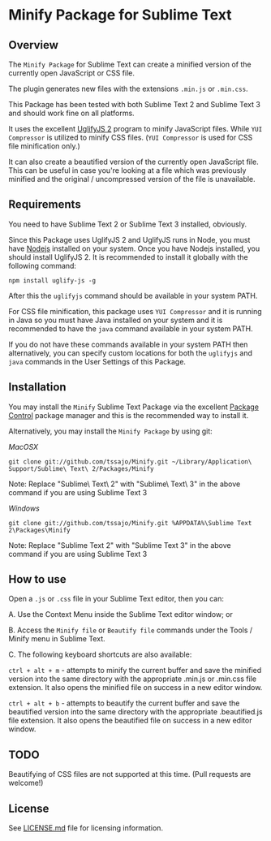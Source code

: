 Minify Package for Sublime Text
===============================

Overview
--------
The `Minify Package` for Sublime Text can create a minified version of the currently open JavaScript or CSS file.

The plugin generates new files with the extensions `.min.js` or `.min.css`.

This Package has been tested with both Sublime Text 2 and Sublime Text 3 and should work fine on all platforms.

It uses the excellent [UglifyJS 2](https://github.com/mishoo/UglifyJS2) program to minify JavaScript files.
While `YUI Compressor` is utilized to minify CSS files. (`YUI Compressor` is used for CSS file minification only.)

It can also create a beautified version of the currently open JavaScript file. This can be useful in case you're
looking at a file which was previously minified and the original / uncompressed version of the file is unavailable.

Requirements
------------
You need to have Sublime Text 2 or Sublime Text 3 installed, obviously.

Since this Package uses UglifyJS 2 and UglifyJS runs in Node, you must have [Nodejs](http://nodejs.org/) installed on your system.
Once you have Nodejs installed, you should install UglifyJS 2. It is recommended to install it globally with the following command:

`npm install uglify-js -g`

After this the `uglifyjs` command should be available in your system PATH.

For CSS file minification, this package uses `YUI Compressor` and it is running in Java so you must have Java installed on your system
and it is recommended to have the `java` command available in your system PATH.

If you do not have these commands available in your system PATH then alternatively, you can specify custom locations for both
the `uglifyjs` and `java` commands in the User Settings of this Package.

Installation
------------
You may install the `Minify` Sublime Text Package via the excellent [Package Control](https://sublime.wbond.net/) package manager
and this is the recommended way to install it.

Alternatively, you may install the `Minify Package` by using git:

*MacOSX*

    git clone git://github.com/tssajo/Minify.git ~/Library/Application\ Support/Sublime\ Text\ 2/Packages/Minify

Note: Replace "Sublime\ Text\ 2" with "Sublime\ Text\ 3" in the above command if you are using Sublime Text 3

*Windows*

    git clone git://github.com/tssajo/Minify.git %APPDATA%\Sublime Text 2\Packages\Minify

Note: Replace "Sublime Text 2" with "Sublime Text 3" in the above command if you are using Sublime Text 3

How to use
----------
Open a `.js` or `.css` file in your Sublime Text editor, then you can:

A.  Use the Context Menu inside the Sublime Text editor window; or

B.  Access the `Minify file` or `Beautify file` commands under the Tools / Minify menu in Sublime Text.

C.  The following keyboard shortcuts are also available:

`ctrl + alt + m` - attempts to minify the current buffer and save the minified version into the same directory with the
    appropriate .min.js or .min.css file extension. It also opens the minified file on success in a new editor window.

`ctrl + alt + b` - attempts to beautify the current buffer and save the beautified version into the same directory with the
    appropriate .beautified.js file extension. It also opens the beautified file on success in a new editor window.

TODO
----
Beautifying of CSS files are not supported at this time. (Pull requests are welcome!)

License
-------
See [LICENSE.md](https://github.com/tssajo/Minify/blob/master/LICENSE.md) file for licensing information.
